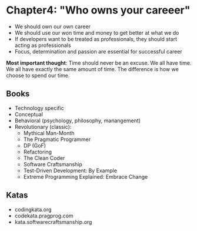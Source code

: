 # Chapter4: "Who owns your careeer"
  * We should own our own career
  * We should use our won time and money to get better at what we do
  * If developers want to be treated as professionals, they should start acting as professionals
  * Focus, determination and passion are essential for successful career
  
**Most important thought**: Time should never be an excuse. We all have time. We all have exactly the same amount of time. 
The difference is how we choose to spend our time.

## Books
  * Technology specific
  * Conceptual
  * Behavioral (psychology, philosophy, manangement)
  * Revolutionary (classic): 
    * Mythical Man-Month
    * The Pragmatic Programmer
    * DP (GoF)
    * Refactoring
    * The Clean Coder
    * Software Craftsmanship
    * Test-Driven Development: By Example
    * Extreme Programming Explained: Embrace Change

## Katas
  * codingkata.org
  * codekata.pragprog.com
  * kata.softwarecraftsmanship.org


